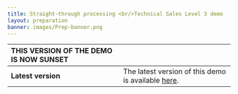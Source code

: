 ```yaml
---
title: Straight-through processing <br/>Technical Sales Level 3 demo
layout: preparation
banner: images/Prep-banner.png
---
```


<span id="top"></span>

| THIS VERSION OF THE DEMO IS NOW SUNSET  |  |
| :--- | :--- |
| **Latest version** | The latest version of this demo is available <a href="https://ibm.seismic.com/Link/Content/DC446pcTmF8Gb8hDf94M88PgRcMd" target="_blank" rel="noreferrer">here</a>. |
